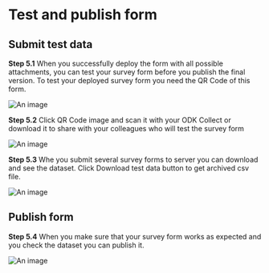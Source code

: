 # Test and publish form

## Submit test data

**Step 5.1** When you successfully deploy the form with all possible attachments, you can test your survey form before you publish the final version. To test your deployed survey form you need the QR Code of this form.

![An image](/images/s5_1-draftQRCode.png)

**Step 5.2** Click QR Code image and scan it with your ODK Collect or download it to share with your colleagues who will test the survey form

![An image](/images/s5_2-DownloadDraftQRCode.png)

**Step 5.3** Whe you submit several survey forms to server you can download and see the dataset. Click Download test data button to get archived csv file.

![An image](/images/s5_3-GetDraftData.png)

## Publish form

**Step 5.4** When you make sure that your survey form works as expected and you check the dataset you can publish it.

![An image](/images/s5_4-PublishForm.png)
